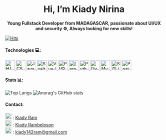 <div align="center">
  <h1>Hi, I’m Kiady Nirina</h1>
  <p><b>Young Fullstack Developer from MADAGASCAR, passionate about UI/UX and security ⚙, Always looking for new skills!</b></p>
</div>

<a href="https://hits.sh/camo.githubusercontent.com/f36cfddd00875175678c181c8d1456f392366d379b71601e512f5fe7150d824f/68747470733a2f2f686974732e73682f6769746875622e636f6d2f4b696164794e6972696e612f4b696164794e6972696e612e7376673f7374796c653d706c6173746963/"><img alt="Hits" src="https://hits.sh/camo.githubusercontent.com/f36cfddd00875175678c181c8d1456f392366d379b71601e512f5fe7150d824f/68747470733a2f2f686974732e73682f6769746875622e636f6d2f4b696164794e6972696e612f4b696164794e6972696e612e7376673f7374796c653d706c6173746963.svg?label=Profile%20views&color=119bcc&labelColor=ffffff"/></a>

#### Technologies 💻:
<a href="https://developer.mozilla.org/en-US/docs/Web/HTML" target="_blank">
  <img src="https://cdn.jsdelivr.net/gh/devicons/devicon/icons/html5/html5-original.svg" alt="HTML" width="30" height="30"/>
</a>
<a href="https://developer.mozilla.org/en-US/docs/Web/CSS" target="_blank">
  <img src="https://cdn.jsdelivr.net/gh/devicons/devicon/icons/css3/css3-original.svg" alt="CSS" width="30" height="30"/>
</a>
<a href="https://developer.mozilla.org/en-US/docs/Web/JavaScript" target="_blank">
  <img src="https://cdn.jsdelivr.net/gh/devicons/devicon/icons/javascript/javascript-original.svg" alt="JavaScript" width="30" height="30"/>
</a>
<a href="https://svelte.dev/" target="_blank">
  <img src="https://cdn.jsdelivr.net/gh/devicons/devicon/icons/svelte/svelte-original.svg" alt="Svelte" width="30" height="30"/>
</a>
<a href="https://vuejs.org/" target="_blank">
  <img src="https://cdn.jsdelivr.net/gh/devicons/devicon/icons/vuejs/vuejs-original.svg" alt="Vue.js" width="30" height="30"/>
</a>
<a href="https://www.php.net/" target="_blank">
  <img src="https://cdn.jsdelivr.net/gh/devicons/devicon/icons/php/php-original.svg" alt="PHP" width="30" height="30"/>
</a>
<a href="https://laravel.com/" target="_blank">
  <img src="https://cdn.jsdelivr.net/gh/devicons/devicon/icons/laravel/laravel-original.svg" alt="Laravel" width="30" height="30"/>
</a>
<a href="https://www.python.org/" target="_blank">
  <img src="https://cdn.jsdelivr.net/gh/devicons/devicon/icons/python/python-original.svg" alt="Python" width="30" height="30"/>
</a>
<a href="https://www.djangoproject.com/" target="_blank">
  <img src="https://cdn.jsdelivr.net/gh/devicons/devicon/icons/django/django-plain.svg" alt="Django" width="30" height="30"/>
</a>
<a href="https://www.mysql.com/" target="_blank">
  <img src="https://cdn.jsdelivr.net/gh/devicons/devicon/icons/mysql/mysql-original.svg" alt="MySQL" width="30" height="30"/>
</a>
<a href="https://www.sqlite.org/" target="_blank">
  <img src="https://cdn.jsdelivr.net/gh/devicons/devicon/icons/sqlite/sqlite-original.svg" alt="SQLite" width="30" height="30"/>
</a>
<a href="https://www.postgresql.org/" target="_blank">
  <img src="https://cdn.jsdelivr.net/gh/devicons/devicon/icons/postgresql/postgresql-original.svg" alt="PostgreSQL" width="30" height="30"/>
</a>

#### Stats 📊:
![Top Langs](https://github-readme-stats.vercel.app/api/top-langs/?username=KiadyNirina&layout=compact&theme=radical)
![Anurag's GitHub stats](https://github-readme-stats.vercel.app/api?username=KiadyNirina&show_icons=true&theme=radical)

#### Contact:
  <span><img src="https://cdn.jsdelivr.net/gh/devicons/devicon/icons/linkedin/linkedin-original.svg" alt="LinkedIn" height="20"/> : <a href = "https://www.linkedin.com/in/kiady-ram-5216592a9/">Kiady Ram</a></span><br>
  <span><img src="https://upload.wikimedia.org/wikipedia/commons/5/51/Facebook_f_logo_%282019%29.svg" alt="Facebook" height="20"/> : <a href = "https://www.facebook.com/kiady.rambeloson/?locale=fr_FR">Kiady Rambeloson</a></span><br>
  <span><img src="https://upload.wikimedia.org/wikipedia/commons/4/4e/Gmail_Icon.png" alt="Email" height="20"/> : kiady142ram@gmail.com</span>


<!---
KiadyNirina/KiadyNirina is a ✨ special ✨ repository because its `README.md` (this file) appears on your GitHub profile.
You can click the Preview link to take a look at your changes.
--->
